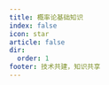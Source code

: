 ```yaml
---
title: 概率论基础知识
index: false
icon: star
article: false
dir:
  order: 1
footer: 技术共建，知识共享  
---
```


<Catalog />

